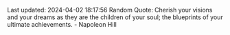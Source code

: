 Last updated: 2024-04-02 18:17:56
Random Quote: Cherish your visions and your dreams as they are the children of your soul; the blueprints of your ultimate achievements. - Napoleon Hill